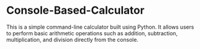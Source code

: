 # Console-Based-Calculator
This is a simple command-line calculator built using Python. It allows users to perform basic arithmetic operations such as addition, subtraction, multiplication, and division directly from the console.
